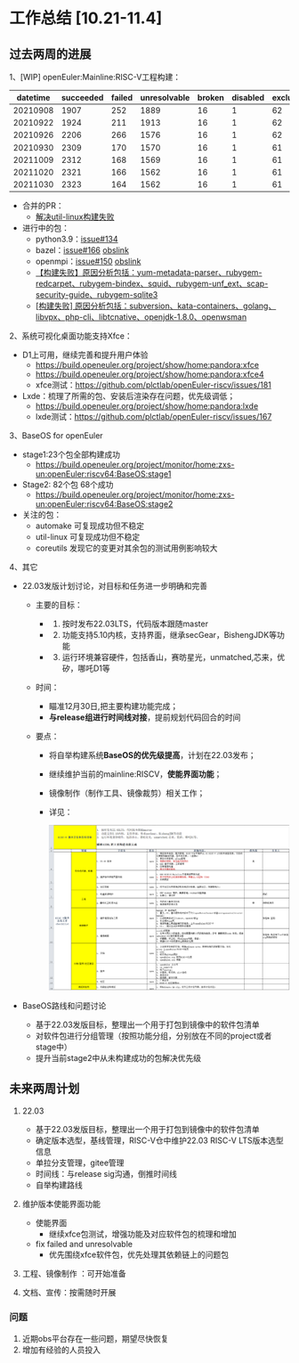 # 工作总结 [10.21-11.4]

## 过去两周的进展

1、[WIP] openEuler:Mainline:RISC-V工程构建：

| datetime | succeeded | failed | unresolvable | broken | disabled | excluded |
| -------- | --------- | ------ | ------------ | ------ | -------- | -------- |
| 20210908 | 1907      | 252    | 1889         | 16     | 1        | 62       |
| 20210922 | 1924      | 211    | 1913         | 16     | 1        | 62       |
| 20210926 | 2206  | 266    | 1576         | 16     | 1        | 62       |
| 20210930 | 2309      | 170    | 1570         | 16     | 1        | 61       |
| 20211009 | 2312      | 168    | 1569         | 16     | 1        | 61       |
| 20211020 | 2321  | 166    | 1562         | 16     | 1        | 61       |
| 20211030 | 2323  | 164    | 1562         | 16     | 1        | 61       |
- 合并的PR：
  - [解决util-linux构建失败](https://gitee.com/openeuler-risc-v/util-linux/pulls/1)
- 进行中的包：
  - python3.9：[issue#134](https://github.com/plctlab/openEuler-riscv/issues/134)
  - bazel：[issue#166](https://github.com/plctlab/openEuler-riscv/issues/166)  [obslink](https://build.openeuler.org/package/show/home:mc:branches:openEuler:Mainline:RISC-V/bazel)
  - openmpi：[issue#150](https://github.com/plctlab/openEuler-riscv/issues/150)  [obslink](https://build.openeuler.org/package/show/home:mc:branches:openEuler:Mainline:RISC-V/openmpi)
  - [【构建失败】原因分析包括：yum-metadata-parser、rubygem-redcarpet、rubygem-bindex、squid、rubygem-unf_ext、scap-security-guide、rubygem-sqlite3](https://github.com/plctlab/openEuler-riscv/issues/168)
  - [[构建失败\] 原因分析包括：subversion、kata-containers、golang、libvpx、php-cli、libtcnative、openjdk-1.8.0、openwsman](https://github.com/plctlab/openEuler-riscv/issues/183)



2、系统可视化桌面功能支持Xfce：

- D1上可用，继续完善和提升用户体验
  - https://build.openeuler.org/project/show/home:pandora:xfce
  - https://build.openeuler.org/project/show/home:pandora:xfce4
  - xfce测试：https://github.com/plctlab/openEuler-riscv/issues/181
- Lxde：梳理了所需的包、安装后渲染存在问题，优先级调低；
  - https://build.openeuler.org/project/show/home:pandora:lxde
  - lxde测试：https://github.com/plctlab/openEuler-riscv/issues/167



3、BaseOS for openEuler

- stage1:23个包全部构建成功
  - https://build.openeuler.org/project/monitor/home:zxs-un:openEuler:riscv64:BaseOS:stage1
- Stage2: 82个包 68个成功
  - https://build.openeuler.org/project/monitor/home:zxs-un:openEuler:riscv64:BaseOS:stage2
- 关注的包：
  - automake 可复现成功但不稳定
  - util-linux 可复现成功但不稳定
  - coreutils 发现它的变更对其余包的测试用例影响较大

4、其它

- 22.03发版计划讨论，对目标和任务进一步明确和完善

  - 主要的目标：

    - 1. 按时发布22.03LTS，代码版本跟随master
    - 2. 功能支持5.10内核，支持界面，继承secGear，BishengJDK等功能
    - 3. 运行环境兼容硬件，包括香山，赛昉星光，unmatched,芯来，优矽，哪吒D1等

  - 时间：

    - 瞄准12月30日,把主要构建功能完成；
    - **与release组进行时间线对接**，提前规划代码回合的时间

  - 要点：

    - 将自举构建系统**BaseOS的优先级提高**，计划在22.03发布；

    - 继续维护当前的mainline:RISCV，**使能界面功能**；

    - 镜像制作（制作工具、镜像裁剪）相关工作；

    - 详见：

      ![image-20211104001659262](images/image-20211104001659262.png)

- BaseOS路线和问题讨论

  - 基于22.03发版目标，整理出一个用于打包到镜像中的软件包清单
  - 对软件包进行分组管理（按照功能分组，分别放在不同的project或者stage中）
  - 提升当前stage2中从未构建成功的包解决优先级

  


## 未来两周计划

1. 22.03

   - 基于22.03发版目标，整理出一个用于打包到镜像中的软件包清单
   - 确定版本选型，基线管理，RISC-V仓中维护22.03 RISC-V LTS版本选型信息
   - 单拉分支管理，gitee管理
   - 时间线：与release sig沟通，倒推时间线
   - 自举构建路线
2. 维护版本使能界面功能

   - 使能界面
     - 继续xfce包测试，增强功能及对应软件包的梳理和增加
   - fix failed and unresolvable
     - 优先围绕xfce软件包，优先处理其依赖链上的问题包

3. 工程、镜像制作 ：可开始准备
4. 文档、宣传：按需随时开展



### 问题

1. 近期obs平台存在一些问题，期望尽快恢复
2. 增加有经验的人员投入

